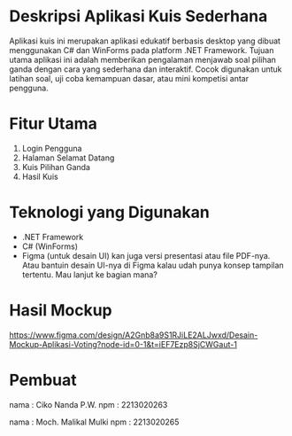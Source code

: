 # Deskripsi Aplikasi Kuis Sederhana
Aplikasi kuis ini merupakan aplikasi edukatif berbasis desktop yang dibuat menggunakan C# dan WinForms pada platform .NET Framework. Tujuan utama aplikasi ini adalah memberikan pengalaman menjawab soal pilihan ganda dengan cara yang sederhana dan interaktif. Cocok digunakan untuk latihan soal, uji coba kemampuan dasar, atau mini kompetisi antar pengguna.

# Fitur Utama
1. Login Pengguna
2. Halaman Selamat Datang
3. Kuis Pilihan Ganda
4. Hasil Kuis
   
# Teknologi yang Digunakan
- .NET Framework
- C# (WinForms)
- Figma (untuk desain UI)
kan juga versi presentasi atau file PDF-nya. Atau bantuin desain UI-nya di Figma kalau udah punya konsep tampilan tertentu. Mau lanjut ke bagian mana?

# Hasil Mockup
https://www.figma.com/design/A2Gnb8a9S1RJiLE2ALJwxd/Desain-Mockup-Aplikasi-Voting?node-id=0-1&t=iEF7Ezp8SjCWGaut-1

# Pembuat
nama  : Ciko Nanda P.W.
npm   : 2213020263

nama  : Moch. Malikal Mulki
npm   : 2213020265

